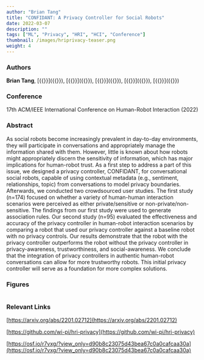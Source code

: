 ```yaml
---
author: "Brian Tang"
title: "CONFIDANT: A Privacy Controller for Social Robots"
date: 2022-03-07
description: ""
tags: ["ML", "Privacy", "HRI", "HCI", "Conference"]
thumbnail: /images/hriprivacy-teaser.png
weight: 4
---
```


### Authors

**Brian Tang**, [{{<param dakota>}}]({{<param dakotaURL>}}), [{{<param bengisu>}}]({{<param bengisuURL>}}), [{{<param varun>}}]({{<param varunURL>}}), [{{<param kassem>}}]({{<param kassemURL>}}), [{{<param bilge>}}]({{<param bilgeURL>}})

### Conference

17th ACM/IEEE International Conference on Human-Robot Interaction (2022)

### Abstract

As social robots become increasingly prevalent in day-to-day environments, they will participate in conversations and appropriately manage the information shared with them. However, little is known about how robots might appropriately discern the sensitivity of information, which has major implications for human-robot trust. As a first step to address a part of this issue, we designed a privacy controller, CONFIDANT, for conversational social robots, capable of using contextual metadata (e.g., sentiment, relationships, topic) from conversations to model privacy boundaries. Afterwards, we conducted two crowdsourced user studies. The first study (n=174) focused on whether a variety of human-human interaction scenarios were perceived as either private/sensitive or non-private/non-sensitive. The findings from our first study were used to generate association rules. Our second study (n=95) evaluated the effectiveness and accuracy of the privacy controller in human-robot interaction scenarios by comparing a robot that used our privacy controller against a baseline robot with no privacy controls. Our results demonstrate that the robot with the privacy controller outperforms the robot without the privacy controller in privacy-awareness, trustworthiness, and social-awareness. We conclude that the integration of privacy controllers in authentic human-robot conversations can allow for more trustworthy robots. This initial privacy controller will serve as a foundation for more complex solutions. 

### Figures

![]()

### Relevant Links

[https://arxiv.org/abs/2201.02712](https://arxiv.org/abs/2201.02712)

[https://github.com/wi-pi/hri-privacy](https://github.com/wi-pi/hri-privacy)

[https://osf.io/r7vxg/?view_only=d90b8c23075d43bea67c0a0cafcaa30a](https://osf.io/r7vxg/?view_only=d90b8c23075d43bea67c0a0cafcaa30a)